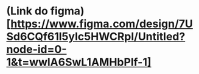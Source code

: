 
# (Link do figma)[https://www.figma.com/design/7USd6CQf61l5yIc5HWCRpl/Untitled?node-id=0-1&t=wwlA6SwL1AMHbPlf-1]
